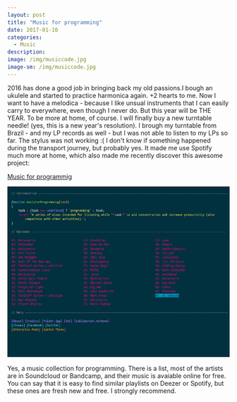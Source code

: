 ```yaml
---
layout: post
title: "Music for programming"
date: 2017-01-10
categories:
  - Music
description:
image: /img/musiccode.jpg
image-sm: /img/musiccode.jpg
---
```

2016 has done a good job in bringing back my old passions.I bough an ukulele and started to practice harmonica again. +2 hearts to me. Now I want to have a melodica - because I like unsual instruments that I can easily carry to everywhere, even though I never do. But this year will be THE YEAR.
To be more at home, of course. I will finally buy a new turntable needle! (yes, this is a new year's resolution).
I brough my turntable from Brazil - and my LP records as well - but I was not able to listen to my LPs so far. The stylus was not working :( I don't know if something happened during the transport journey, but probably yes.
It made me use Spotify much more at home, which also made me recently discover this awesome project:

[Music for programmig](http://musicforprogramming.net)

![Alt text](/img/musiccode.jpg)

Yes, a music collection for programming. There is a list, most of the artists are in Soundcloud or Bandcamp, and their music is avaiable online for free. You can say that it is easy to find similar playlists on Deezer or Spotify, but these ones are fresh new and free.
I strongly recommend.
